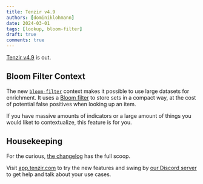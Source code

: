 ```yaml
---
title: Tenzir v4.9
authors: [dominiklohmann]
date: 2024-03-01
tags: [lookup, bloom-filter]
draft: true
comments: true
---
```


[Tenzir
v4.9](https://github.com/tenzir/tenzir/releases/tag/v4.9.0) is out.

<!--![Tenzir v4.9](tenzir-v4.9.excalidraw.svg)-->

<!-- truncate -->

## Bloom Filter Context

The new [`bloom-filter`](/next/contexts/bloom-filter) context makes it possible
to use large datasets for enrichment. It uses a [Bloom
filter](https://en.wikipedia.org/wiki/Bloom_filter) to store sets in a compact
way, at the cost of potential false positives when looking up an item.

If you have massive amounts of indicators or a large amount of things you would
liket to contextualize, this feature is for you.

## Housekeeping

For the curious, [the changelog](/changelog#v490) has the full scoop.

Visit [app.tenzir.com](https://app.tenzir.com) to try the new
features and swing by [our Discord server](/discord) to get help and talk about
your use cases.
